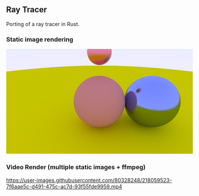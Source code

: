 ## Ray Tracer
Porting of a ray tracer in Rust.

### Static image rendering
![image](./image.jpeg)

### Video Render (multiple static images + ffmpeg)
https://user-images.githubusercontent.com/80328248/218059523-7f6aae5c-d491-475c-ac7d-93f55fde9959.mp4

